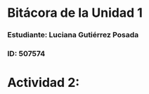 # Bitácora de la Unidad 1

### Estudiante:  Luciana Gutiérrez Posada
### ID:   507574

# Actividad 2: 
